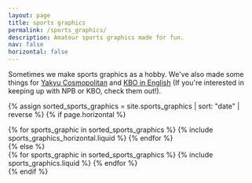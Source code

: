 ```yaml
---
layout: page
title: sports graphics
permalink: /sports_graphics/
description: Amateur sports graphics made for fun.
nav: false
horizontal: false
---
```


Sometimes we make sports graphics as a hobby. We've also made some things for [Yakyu Cosmopolitan](https://twitter.com/yakyucosmo) and [KBO in English](https://twitter.com/KBO_ENG) (If you're interested in keeping up with NPB or KBO, check them out!).

<!-- pages/projects.md -->
<div class="sports_graphics">

<!-- Generate cards for each project -->
{% assign sorted_sports_graphics = site.sports_graphics | sort: "date" | reverse %}
{% if page.horizontal %}
<div class="container">
  <div class="row row-cols-1 row-cols-md-2">
  {% for sports_graphic in sorted_sports_graphics %}
    {% include sports_graphics_horizontal.liquid %}
  {% endfor %}
  </div>
</div>
{% else %}
<div class="row row-cols-1 row-cols-md-3">
  {% for sports_graphic in sorted_sports_graphics %}
    {% include sports_graphics.liquid %}
  {% endfor %}
</div>
{% endif %}
</div>

